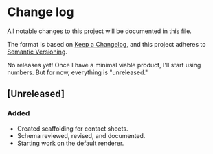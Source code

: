 # Change log

All notable changes to this project will be documented in this file.

The format is based on [Keep a Changelog](https://keepachangelog.com/en/1.0.0/),
and this project adheres to [Semantic Versioning](https://semver.org/spec/v2.0.0.html).

No releases yet! Once I have a minimal viable product, I'll start using numbers. But for now, everything is "unreleased."

## [Unreleased]

### Added

- Created scaffolding for contact sheets.
- Schema reviewed, revised, and documented.
- Starting work on the default renderer.

